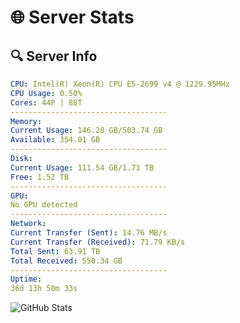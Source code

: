 # 🌐 Server Stats
## 🔍 Server Info
```yaml
CPU: Intel(R) Xeon(R) CPU E5-2699 v4 @ 1229.95MHz
CPU Usage: 0.50%
Cores: 44P | 88T
-----------------------------------
Memory:
Current Usage: 146.28 GB/503.74 GB
Available: 354.01 GB
-----------------------------------
Disk:
Current Usage: 111.54 GB/1.71 TB
Free: 1.52 TB
-----------------------------------
GPU:
No GPU detected
-----------------------------------
Network:
Current Transfer (Sent): 14.76 MB/s
Current Transfer (Received): 71.79 KB/s
Total Sent: 63.91 TB
Total Received: 550.34 GB
-----------------------------------
Uptime:
36d 13h 50m 33s
```
![GitHub Stats](https://img.shields.io/badge/Updated-2025-04-13_11:13:22-blue)